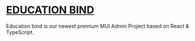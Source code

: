 # [EDUCATION BIND](http://educationbind.com)

Education bind is our newest premium MUI Admin Project based on React & TypeScript.
